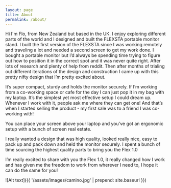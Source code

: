 ```yaml
---
layout: page
title: About
permalink: /about/
---
```


Hi I'm Flo, from New Zealand but based in the UK. I enjoy exploring different parts of the world and I designed and built the FLEXSTA portable monitor stand. I built the first version of the FLEXSTA since I was working remotely and traveling a lot and needed a second screen to get my work done. I bought a portable monitor but I’d always be spending time trying to figure out how to position it in the correct spot and it was never quite right. After lots of research and plenty of help from reddit. Then after months of trialing out different iterations of the design and construction I came up with this pretty nifty design that I’m pretty excited about.

It’s super compact, sturdy and holds the monitor securely. If I’m working from a co-working space or cafe for the day I can just pop it in my bag with my laptop. It’s the simplest yet most effective setup I could dream up. Whenever I work with it, people ask me where they can get one! And that’s when I started selling the product - my first sale was to a friend I was co-working with!

You can place your screen above your laptop and you’ve got an ergonomic setup with a bunch of screen real estate. 

I really wanted a design that was high quality, looked really nice, easy to pack up and pack down and held the monitor securely. I spent a bunch of time sourcing the highest quality parts to bring you the Flex 1.0

I’m really excited to share with you the Flex 1.0, it really changed how I work and has given me the freedom to work from wherever I need to, I hope it can do the same for you!

![Alt text]({{ '/assets/images/camino.jpg' | prepend: site.baseurl }})


